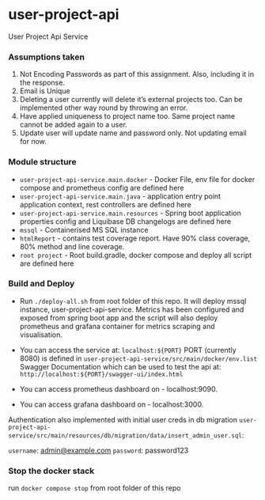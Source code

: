 # user-project-api
User Project Api Service

### Assumptions taken
1. Not Encoding Passwords as part of this assignment. Also, including it in the response. 
2. Email is Unique 
3. Deleting a user currently will delete it’s external projects too. Can be implemented other way round by throwing an error. 
4. Have applied uniqueness to project name too. Same project name cannot be added again to a user.
5. Update user will update name and password only. Not updating email for now. 

### Module structure
- `user-project-api-service.main.docker` - Docker File, env file for docker compose and prometheus config are defined here
- `user-project-api-service.main.java` - application entry point application context, rest controllers are defined here
- `user-project-api-service.main.resources` - Spring boot application properties config and Liquibase DB changelogs are defined here
- `mssql` - Containerised MS SQL instance
- `htmlReport` - contains test coverage report. Have 90% class coverage, 80% method and line coverage.
- `root project` - Root build.gradle, docker compose and deploy all script are defined here


### Build and Deploy

- Run `./deploy-all.sh` from root folder of this repo. It will deploy mssql instance, user-project-api-service. Metrics has been configured and exposed from spring boot app and the script will also deploy prometheus and grafana container for metrics scraping and visualisation.

- You can access the service at:
  `localhost:${PORT}` PORT (currently 8080) is defined in `user-project-api-service/src/main/docker/env.list`
  Swagger Documentation which can be used to test the api at:
  `http://localhost:${PORT}/swagger-ui/index.html`

- You can access prometheus dashboard on - localhost:9090.

- You can access grafana dashboard on - localhost:3000.

Authentication also implemented with initial user creds in db migration `user-project-api-service/src/main/resources/db/migration/data/insert_admin_user.sql`:

`username`: admin@example.com
`password`: password123

### Stop the docker stack

run `docker compose stop` from root folder of this repo